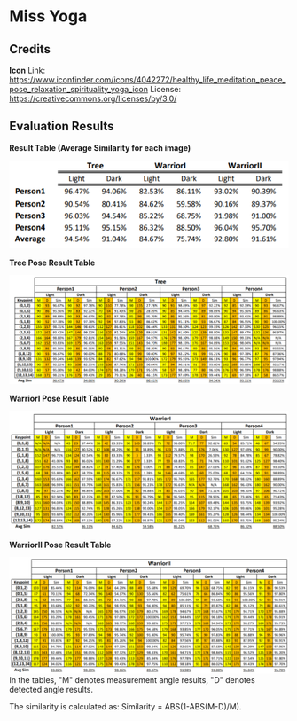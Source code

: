 # Miss Yoga

## Credits

**Icon**
Link: https://www.iconfinder.com/icons/4042272/healthy_life_meditation_peace_pose_relaxation_spirituality_yoga_icon
License: https://creativecommons.org/licenses/by/3.0/


## Evaluation Results
**Result Table (Average Similarity for each image)**

![image](https://github.com/gym-tutor/android/blob/master/evaluation_results/result_table.PNG)

**Tree Pose Result Table**

![image](https://github.com/gym-tutor/android/blob/master/evaluation_results/tree_result.PNG)

**WarriorI Pose Result Table**

![image](https://github.com/gym-tutor/android/blob/master/evaluation_results/warriorI_result.PNG)

**WarriorII Pose Result Table**

![image](https://github.com/gym-tutor/android/blob/master/evaluation_results/warriorII_result.PNG)
In the tables, "M" denotes measurement angle results, "D" denotes detected angle results.

The similarity is calculated as:
Similarity = ABS(1-ABS(M-D)/M).
